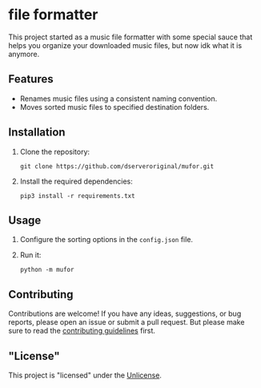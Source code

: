 # file formatter

This project started as a music file formatter with some special sauce that helps you organize your downloaded music files, but now idk what it is anymore.

## Features

- Renames music files using a consistent naming convention.
- Moves sorted music files to specified destination folders.

## Installation

1. Clone the repository:

    ```shell
    git clone https://github.com/dserveroriginal/mufor.git
    ```

2. Install the required dependencies:

    ```shell
    pip3 install -r requirements.txt
    ```

## Usage

1. Configure the sorting options in the `config.json` file.
2. Run it:

    ```shell
    python -m mufor
    ```

## Contributing

Contributions are welcome! If you have any ideas, suggestions, or bug reports, please open an issue or submit a pull request.
But please make sure to read the [contributing guidelines](CONTRIBUTING.md) first.

## "License"

This project is "licensed" under the [Unlicense](UNLICENSE).
